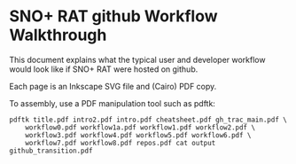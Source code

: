 SNO+ RAT github Workflow Walkthrough
====================================
This document explains what the typical user and developer workflow would look like if SNO+ RAT were hosted on github.

Each page is an Inkscape SVG file and (Cairo) PDF copy.

To assembly, use a PDF manipulation tool such as pdftk:

    pdftk title.pdf intro2.pdf intro.pdf cheatsheet.pdf gh_trac_main.pdf \
        workflow0.pdf workflow1a.pdf workflow1.pdf workflow2.pdf \
        workflow3.pdf workflow4.pdf workflow5.pdf workflow6.pdf \
        workflow7.pdf workflow8.pdf repos.pdf cat output github_transition.pdf


